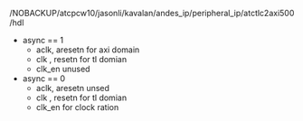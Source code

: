 
/NOBACKUP/atcpcw10/jasonli/kavalan/andes_ip/peripheral_ip/atctlc2axi500/hdl

- async == 1
	- aclk, aresetn for axi domain
	- clk , resetn for tl domian
	- clk_en unused
- async == 0
	- aclk, aresetn unsed
	- clk , resetn for tl domian
	- clk_en for clock ration